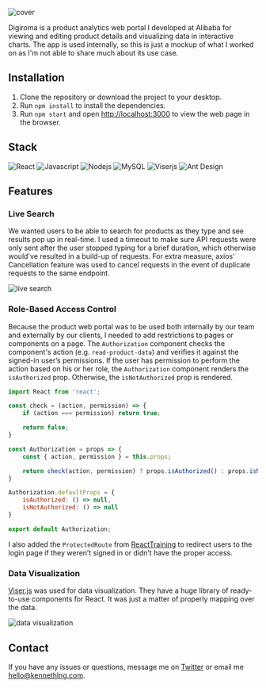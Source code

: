 ![cover](https://kennethlng.com/images/projects/digiroma/Digiroma%20mock-up%20orange%20bg.png)

Digiroma is a product analytics web portal I developed at Alibaba for viewing and editing product details and visualizing data in interactive charts. The app is used internally, so this is just a mockup of what I worked on as I'm not able to share much about its use case. 

## Installation

1. Clone the repository or download the project to your desktop. 
2. Run `npm install` to install the dependencies.
3. Run `npm start` and open [http://localhost:3000](http://localhost:3000) to view the web page in the browser.

## Stack 

<p>
    <img alt="React" src="https://img.shields.io/badge/React-20232A?style=for-the-badge&logo=react&logoColor=61DAFB" /> 
    <img alt="Javascript" src="https://img.shields.io/badge/JavaScript-323330?style=for-the-badge&logo=javascript&logoColor=F7DF1E" />
    <img alt="Nodejs" src="https://img.shields.io/badge/Node.js-43853D?style=for-the-badge&logo=node.js&logoColor=white" />
    <img alt="MySQL" src="https://img.shields.io/badge/MySQL-00000F?style=for-the-badge&logo=mysql&logoColor=white" />
    <img alt="Viserjs" />
    <img alt="Ant Design" />
</p>

## Features

### Live Search

We wanted users to be able to search for products as they type and see results pop up in real-time. I used a timeout to make sure API requests were only sent after the user stopped typing for a brief duration, which otherwise would've resulted in a build-up of requests. For extra measure, axios’ Cancellation feature was used to cancel requests in the event of duplicate requests to the same endpoint.

![live search](https://i.imgur.com/E2o9BIA.gif)

### Role-Based Access Control

Because the product web portal was to be used both internally by our team and externally by our clients, I needed to add restrictions to pages or components on a page. The `Authorization` component checks the component's action (e.g. `read-product-data`) and verifies it against the signed-in user’s permissions. If the user has permission to perform the action based on his or her role, the `Authorization` component renders the `isAuthorized` prop. Otherwise, the `isNotAuthorized` prop is rendered.

```javascript
import React from 'react'; 

const check = (action, permission) => {
    if (action === permission) return true; 

    return false; 
}

const Authorization = props => {
    const { action, permission } = this.props; 

    return check(action, permission) ? props.isAuthorized() : props.isNotAuthorized(); 
}

Authorization.defaultProps = {
    isAuthorized: () => null,
    isNotAuthorized: () => null
}

export default Authorization; 
```

I also added the `ProtectedRoute` from [ReactTraining](https://reacttraining.com/react-router/web/example/auth-workflow) to redirect users to the login page if they weren’t signed in or didn’t have the proper access.

### Data Visualization

[Viser.js]() was used for data visualization. They have a huge library of ready-to-use components for React. It was just a matter of properly mapping over the data.

![data visualization](https://i.imgur.com/s7ypvAs.gif)

## Contact

If you have any issues or questions, message me on [Twitter](https://twitter.com/kennethlng) or email me hello@kennethlng.com.
